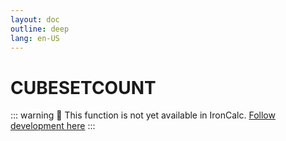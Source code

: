 ```yaml
---
layout: doc
outline: deep
lang: en-US
---
```


# CUBESETCOUNT

::: warning
🚧 This function is not yet available in IronCalc.
[Follow development here](https://github.com/ironcalc/IronCalc/labels/Functions)
:::